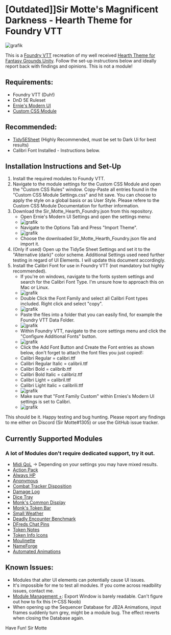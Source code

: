 # [Outdated]]Sir Motte's Magnificent Darkness - Hearth Theme for Foundry VTT
![grafik](https://user-images.githubusercontent.com/82598692/215295962-b3991143-a348-492b-ba24-25c6663d12ea.png)


This is a [Foundry VTT](https://foundryvtt.com/) recreation of my well received [Hearth Theme for Fantasy Grounds Unity](https://github.com/SirMotte/FGU-Theme-Hearth).
Follow the set-up instructions below and ideally report back with findings and opinions. This is not a module!

## Requirements:
- Foundry VTT (Duh!)
- DnD 5E Ruleset
- [Ernie's Modern UI](https://github.com/ernieayala/ernies-modern-layout)
- [Custom CSS Module](https://github.com/cswendrowski/FoundryVTT-Custom-CSS)

## Recommended:
- [Tidy5ESheet](https://github.com/sdenec/tidy5e-sheet) (Highly Recommended, must be set to Dark Ui for best results)
- Calibri Font Installed - Instructions below.

## Installation Instructions and Set-Up

1. Install the required modules to Foundy VTT.
2. Navigate to the module settings for the Custom CSS Module and open the "Custom CSS Rules" window. Copy-Paste all entries found in the "Custom CSS Module Settings.css" and hit save. You can choose to apply the style on a global basis or as User Style. Please refere to the Custom CSS Module Documentation for further information.
3. Download the Sir_Motte_Hearth_Foundry.json from this repository.
   - Open Ernie's Modern UI Settings and open the settings menu:
   - ![grafik](https://user-images.githubusercontent.com/82598692/209413448-ac9d63a4-e74f-4050-ba98-a7400adcefcc.png)
   - Navigate to the Options Tab and Press "Import Theme".
   - ![grafik](https://user-images.githubusercontent.com/82598692/209413563-291edba9-3949-4a65-bf66-0b9ab4297828.png)
   - Choose the downloaded Sir_Motte_Hearth_Foundry.json file and import it.
4. (Only if used) Open up the Tidy5e Sheet Settings and set it to the "Alternative (dark)" color scheme. Additional Settings used need further testing in regard of UI Elements. I will update this document accordingly.
5. Install the Calibri Font for use in Foundry VTT (not mandatory but highly recommended).
   - If you're on windows, navigate to the fonts system settings and search for the Calibri Font Type. I'm unsure how to approach this on Mac or Linux.
   - ![grafik](https://user-images.githubusercontent.com/82598692/219111263-b2eb3da7-78ef-4130-91b9-271a918a6c5c.png)
   - Double Click the Font Family and select all Calibri Font types included. Right click and select "copy".
   - ![grafik](https://user-images.githubusercontent.com/82598692/219111688-b214a431-b5e8-4237-b053-7e0073cbc748.png)
   - Paste the files into a folder that you can easily find, for example the Foundry VTT Data Folder.
   - ![grafik](https://user-images.githubusercontent.com/82598692/219112340-4df97917-025b-46e2-8665-3a1b25380cc1.png)
   - Within Foundry VTT, navigate to the core settings menu and click the "Configure Additional Fonts" button.
   - ![grafik](https://user-images.githubusercontent.com/82598692/219110727-b0c3898b-0bf1-428d-befd-aaae721a4d07.png)
   - Click the Add Font Button and Create the Font entries as shown below, don't forget to attach the font files you just copied!:
   - Calibri Regular = calibri.ttf
   - Calibri Regular Italic = calibrii.ttf
   - Calibri Bold = calibrib.ttf
   - Calibri Bold Italic = calibriz.ttf
   - Calibri Light = calibril.ttf
   - Calibri Light Italic = calibrili.ttf
   - ![grafik](https://user-images.githubusercontent.com/82598692/219112725-4fa775f9-6529-4a4b-ab03-58106a02dca6.png)
   - Make sure that "Font Family Custom" within Ernies's Modern UI settings is set to Calibri.
   - ![grafik](https://user-images.githubusercontent.com/82598692/219114063-7663e23c-0c78-4920-9d07-8d2135c68ecb.png)


This should be it. Happy testing and bug hunting. Please report any findings to me either on Discord (Sir Motte#1305) or use the GitHub issue tracker.

## Currently Supported Modules
### A lot of Modules don't require dedicated support, try it out.

- [Midi QoL](https://gitlab.com/tposney/midi-qol) -> Depending on your settings you may have mixed results.
- [Action Pack](https://github.com/teroparvinen/foundry-action-pack)
- [Always HP](https://github.com/ironmonk88/always-hp)
- [Anonymous](https://github.com/reonZ/anonymous)
- [Combat Tracker Disposition](https://github.com/LebombJames/combat-tracker-disposition)
- [Damage Log](https://github.com/cs96and/FoundryVTT-damage-log)
- [Dice Tray](https://gitlab.com/asacolips-projects/foundry-mods/foundry-vtt-dice-calculator)
- [Monk's Common Display](https://github.com/ironmonk88/monks-common-display)
- [Monk's Token Bar](https://github.com/ironmonk88/monks-tokenbar)
- [Small Weather](https://github.com/LeafWulf/smallweather)
- [Deadly Encounter Benchmark](https://github.com/snshatto/deadly-encounter-benchmark)
- [DFreds Chat Pins](https://github.com/DFreds/dfreds-chat-pins)
- [Token Notes](https://wiki.theripper93.com/premium/token-notes)
- [Token Info Icons](https://github.com/jopeek/fvtt-token-info-icons)
- [Moulinette](https://github.com/SvenWerlen/moulinette-core)
- [NameForge](https://gitlab.com/ElvisPereira/nameforge)
- [Automated Animations](https://github.com/otigon/automated-jb2a-animations)


## Known Issues:
- Modules that alter UI elements can potentially cause UI issues.
- It's impossible for me to test all modules. If you come across readbility issues, contact me.
- [Module Management +](https://github.com/mouse0270/module-credits): Export Window is barely readable. Can't figure out how to fix this (<-CSS Noob)
- When opening up the Sequencer Database for JB2A Animations, input frames suddenly turn grey, might be a module bug. The effect reverts when closing the Database again.


Have Fun!
Sir Motte




